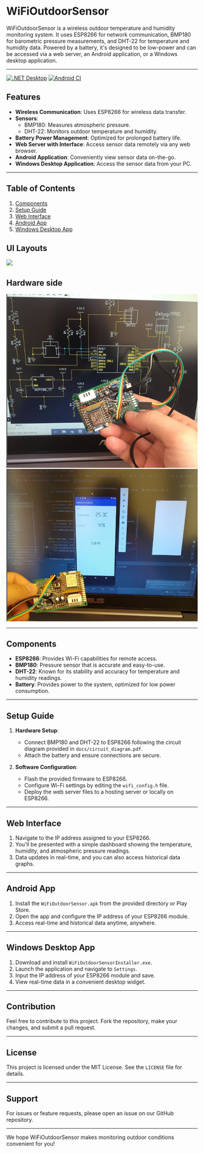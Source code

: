 # WiFiOutdoorSensor

WiFiOutdoorSensor is a wireless outdoor temperature and humidity monitoring system. It uses ESP8266 for network communication, BMP180 for barometric pressure measurements, and DHT-22 for temperature and humidity data. Powered by a battery, it's designed to be low-power and can be accessed via a web server, an Android application, or a Windows desktop application.

---

[![.NET Desktop](https://github.com/Ledrunning/WiFiOutdoorSensor/actions/workflows/dotnet-desktop.yml/badge.svg)](https://github.com/Ledrunning/WiFiOutdoorSensor/actions/workflows/dotnet-desktop.yml)
[![Android CI](https://github.com/Ledrunning/WiFiOutdoorSensor/actions/workflows/android.yml/badge.svg)](https://github.com/Ledrunning/WiFiOutdoorSensor/actions/workflows/android.yml)

## Features

- **Wireless Communication**: Uses ESP8266 for wireless data transfer.
- **Sensors**: 
  - BMP180: Measures atmospheric pressure.
  - DHT-22: Monitors outdoor temperature and humidity.
- **Battery Power Management**: Optimized for prolonged battery life.
- **Web Server with Interface**: Access sensor data remotely via any web browser.
- **Android Application**: Conveniently view sensor data on-the-go.
- **Windows Desktop Application**: Access the sensor data from your PC.

---

## Table of Contents

1. [Components](#components)
2. [Setup Guide](#setup-guide)
3. [Web Interface](#web-interface)
4. [Android App](#android-app)
5. [Windows Desktop App](#windows-desktop-app)

## UI Layouts
  
  ![](meteora.gif)
  
## Hardware side
![Screenshot](ui_x.png)
![Screenshot](ui_z.png)  

---

## Components

- **ESP8266**: Provides Wi-Fi capabilities for remote access.
- **BMP180**: Pressure sensor that is accurate and easy-to-use.
- **DHT-22**: Known for its stability and accuracy for temperature and humidity readings.
- **Battery**: Provides power to the system, optimized for low power consumption.

---

## Setup Guide

1. **Hardware Setup**:
    - Connect BMP180 and DHT-22 to ESP8266 following the circuit diagram provided in `docs/circuit_diagram.pdf`.
    - Attach the battery and ensure connections are secure.

2. **Software Configuration**:
    - Flash the provided firmware to ESP8266.
    - Configure Wi-Fi settings by editing the `wifi_config.h` file.
    - Deploy the web server files to a hosting server or locally on ESP8266.

---

## Web Interface

1. Navigate to the IP address assigned to your ESP8266.
2. You'll be presented with a simple dashboard showing the temperature, humidity, and atmospheric pressure readings.
3. Data updates in real-time, and you can also access historical data graphs.

---

## Android App

1. Install the `WiFiOutdoorSensor.apk` from the provided directory or Play Store.
2. Open the app and configure the IP address of your ESP8266 module.
3. Access real-time and historical data anytime, anywhere.

---

## Windows Desktop App

1. Download and install `WiFiOutdoorSensorInstaller.exe`.
2. Launch the application and navigate to `Settings`.
3. Input the IP address of your ESP8266 module and save.
4. View real-time data in a convenient desktop widget.

---

## Contribution

Feel free to contribute to this project. Fork the repository, make your changes, and submit a pull request.

---

## License

This project is licensed under the MIT License. See the `LICENSE` file for details.

---

## Support

For issues or feature requests, please open an issue on our GitHub repository.

---

We hope WiFiOutdoorSensor makes monitoring outdoor conditions convenient for you!
